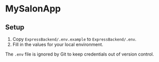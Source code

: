 # MySalonApp

## Setup

1. Copy `ExpressBackend/.env.example` to `ExpressBackend/.env`.
2. Fill in the values for your local environment.

The `.env` file is ignored by Git to keep credentials out of version control.
